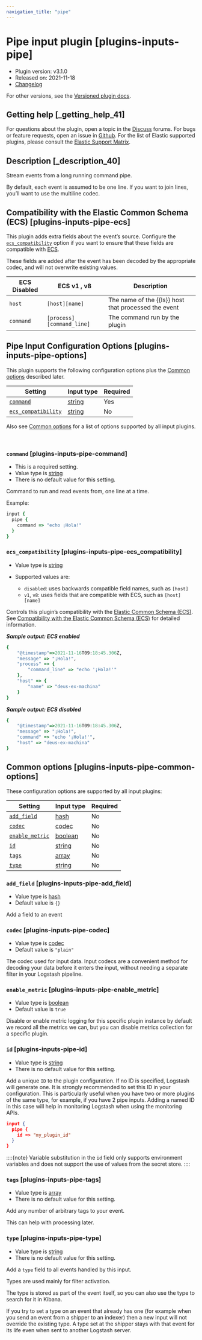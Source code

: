 ```yaml
---
navigation_title: "pipe"
---
```


# Pipe input plugin [plugins-inputs-pipe]


* Plugin version: v3.1.0
* Released on: 2021-11-18
* [Changelog](https://github.com/logstash-plugins/logstash-input-pipe/blob/v3.1.0/CHANGELOG.md)

For other versions, see the [Versioned plugin docs](https://www.elastic.co/guide/en/logstash-versioned-plugins/current/input-pipe-index.md).

## Getting help [_getting_help_41]

For questions about the plugin, open a topic in the [Discuss](http://discuss.elastic.co) forums. For bugs or feature requests, open an issue in [Github](https://github.com/logstash-plugins/logstash-input-pipe). For the list of Elastic supported plugins, please consult the [Elastic Support Matrix](https://www.elastic.co/support/matrix#logstash_plugins).


## Description [_description_40]

Stream events from a long running command pipe.

By default, each event is assumed to be one line. If you want to join lines, you’ll want to use the multiline codec.


## Compatibility with the Elastic Common Schema (ECS) [plugins-inputs-pipe-ecs]

This plugin adds extra fields about the event’s source. Configure the [`ecs_compatibility`](plugins-inputs-pipe.md#plugins-inputs-pipe-ecs_compatibility) option if you want to ensure that these fields are compatible with [ECS](https://www.elastic.co/guide/en/ecs/current).

These fields are added after the event has been decoded by the appropriate codec, and will not overwrite existing values.

| ECS Disabled | ECS v1 , v8 | Description |
| --- | --- | --- |
| `host` | `[host][name]` | The name of the {{ls}} host that processed the event |
| `command` | `[process][command_line]` | The command run by the plugin |


## Pipe Input Configuration Options [plugins-inputs-pipe-options]

This plugin supports the following configuration options plus the [Common options](plugins-inputs-pipe.md#plugins-inputs-pipe-common-options) described later.

| Setting | Input type | Required |
| --- | --- | --- |
| [`command`](plugins-inputs-pipe.md#plugins-inputs-pipe-command) | [string](introduction.md#string) | Yes |
| [`ecs_compatibility`](plugins-inputs-pipe.md#plugins-inputs-pipe-ecs_compatibility) | [string](introduction.md#string) | No |

Also see [Common options](plugins-inputs-pipe.md#plugins-inputs-pipe-common-options) for a list of options supported by all input plugins.

 

### `command` [plugins-inputs-pipe-command]

* This is a required setting.
* Value type is [string](introduction.md#string)
* There is no default value for this setting.

Command to run and read events from, one line at a time.

Example:

```ruby
input {
  pipe {
    command => "echo ¡Hola!"
  }
}
```


### `ecs_compatibility` [plugins-inputs-pipe-ecs_compatibility]

* Value type is [string](introduction.md#string)
* Supported values are:

    * `disabled`: uses backwards compatible field names, such as `[host]`
    * `v1`, `v8`: uses fields that are compatible with ECS, such as `[host][name]`


Controls this plugin’s compatibility with the [Elastic Common Schema (ECS)](https://www.elastic.co/guide/en/ecs/current). See [Compatibility with the Elastic Common Schema (ECS)](plugins-inputs-pipe.md#plugins-inputs-pipe-ecs) for detailed information.

***Sample output: ECS enabled***

```ruby
{
    "@timestamp"=>2021-11-16T09:18:45.306Z,
    "message" => "¡Hola!",
    "process" => {
        "command_line" => "echo '¡Hola!'"
    },
    "host" => {
        "name" => "deus-ex-machina"
    }
}
```

***Sample output: ECS disabled***

```ruby
{
    "@timestamp"=>2021-11-16T09:18:45.306Z,
    "message" => "¡Hola!",
    "command" => "echo '¡Hola!'",
    "host" => "deus-ex-machina"
}
```



## Common options [plugins-inputs-pipe-common-options]

These configuration options are supported by all input plugins:

| Setting | Input type | Required |
| --- | --- | --- |
| [`add_field`](plugins-inputs-pipe.md#plugins-inputs-pipe-add_field) | [hash](https://www.elastic.co/guide/en/logstash/current/configuration-file-structure.html#hash) | No |
| [`codec`](plugins-inputs-pipe.md#plugins-inputs-pipe-codec) | [codec](https://www.elastic.co/guide/en/logstash/current/configuration-file-structure.html#codec) | No |
| [`enable_metric`](plugins-inputs-pipe.md#plugins-inputs-pipe-enable_metric) | [boolean](https://www.elastic.co/guide/en/logstash/current/configuration-file-structure.html#boolean) | No |
| [`id`](plugins-inputs-pipe.md#plugins-inputs-pipe-id) | [string](https://www.elastic.co/guide/en/logstash/current/configuration-file-structure.html#string) | No |
| [`tags`](plugins-inputs-pipe.md#plugins-inputs-pipe-tags) | [array](https://www.elastic.co/guide/en/logstash/current/configuration-file-structure.html#array) | No |
| [`type`](plugins-inputs-pipe.md#plugins-inputs-pipe-type) | [string](https://www.elastic.co/guide/en/logstash/current/configuration-file-structure.html#string) | No |

### `add_field` [plugins-inputs-pipe-add_field]

* Value type is [hash](https://www.elastic.co/guide/en/logstash/current/configuration-file-structure.html#hash)
* Default value is `{}`

Add a field to an event


### `codec` [plugins-inputs-pipe-codec]

* Value type is [codec](https://www.elastic.co/guide/en/logstash/current/configuration-file-structure.html#codec)
* Default value is `"plain"`

The codec used for input data. Input codecs are a convenient method for decoding your data before it enters the input, without needing a separate filter in your Logstash pipeline.


### `enable_metric` [plugins-inputs-pipe-enable_metric]

* Value type is [boolean](https://www.elastic.co/guide/en/logstash/current/configuration-file-structure.html#boolean)
* Default value is `true`

Disable or enable metric logging for this specific plugin instance by default we record all the metrics we can, but you can disable metrics collection for a specific plugin.


### `id` [plugins-inputs-pipe-id]

* Value type is [string](https://www.elastic.co/guide/en/logstash/current/configuration-file-structure.html#string)
* There is no default value for this setting.

Add a unique `ID` to the plugin configuration. If no ID is specified, Logstash will generate one. It is strongly recommended to set this ID in your configuration. This is particularly useful when you have two or more plugins of the same type, for example, if you have 2 pipe inputs. Adding a named ID in this case will help in monitoring Logstash when using the monitoring APIs.

```json
input {
  pipe {
    id => "my_plugin_id"
  }
}
```

::::{note} 
Variable substitution in the `id` field only supports environment variables and does not support the use of values from the secret store.
::::



### `tags` [plugins-inputs-pipe-tags]

* Value type is [array](https://www.elastic.co/guide/en/logstash/current/configuration-file-structure.html#array)
* There is no default value for this setting.

Add any number of arbitrary tags to your event.

This can help with processing later.


### `type` [plugins-inputs-pipe-type]

* Value type is [string](https://www.elastic.co/guide/en/logstash/current/configuration-file-structure.html#string)
* There is no default value for this setting.

Add a `type` field to all events handled by this input.

Types are used mainly for filter activation.

The type is stored as part of the event itself, so you can also use the type to search for it in Kibana.

If you try to set a type on an event that already has one (for example when you send an event from a shipper to an indexer) then a new input will not override the existing type. A type set at the shipper stays with that event for its life even when sent to another Logstash server.



